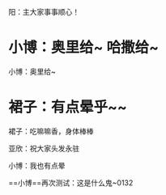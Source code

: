 阳：主大家事事顺心！

小博：奥里给~ 哈撒给~
=======
小博：奥里给~

裙子：有点晕乎~~
=======
裙子：吃嘛嘛香，身体棒棒

亚欣：祝大家头发永驻


小博：我也有点晕

==小博==再次测试：这是什么鬼~0132